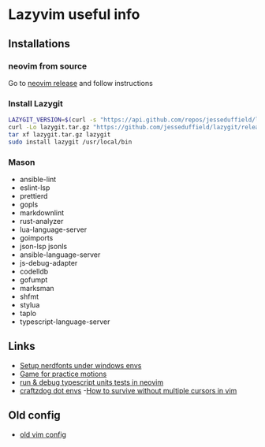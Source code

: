 # Lazyvim useful info

## Installations

### neovim from source

Go to [neovim release](https://github.com/neovim/neovim/releases/tag/stable)
and follow instructions

### Install Lazygit

```sh
LAZYGIT_VERSION=$(curl -s "https://api.github.com/repos/jesseduffield/lazygit/releases/latest" | grep -Po '"tag_name": "v\K[^"]*')
curl -Lo lazygit.tar.gz "https://github.com/jesseduffield/lazygit/releases/latest/download/lazygit_${LAZYGIT_VERSION}_Linux_x86_64.tar.gz"
tar xf lazygit.tar.gz lazygit
sudo install lazygit /usr/local/bin
```

### Mason

- ansible-lint
- eslint-lsp
- prettierd
- gopls
- markdownlint
- rust-analyzer
- lua-language-server
- goimports
- json-lsp jsonls
- ansible-language-server
- js-debug-adapter
- codelldb
- gofumpt
- marksman
- shfmt
- stylua
- taplo
- typescript-language-server

## Links

- [Setup nerdfonts under windows envs](https://webinstall.dev/nerdfont/)
- [Game for practice motions](https://github.com/ThePrimeagen/vim-be-good)
- [run & debug typescript units tests in neovim](https://www.youtube.com/watch?v=7Nt8n3rjfDY)
- [craftzdog dot envs](https://github.com/craftzdog/dotfiles-public)
-[How to survive without multiple cursors in vim](https://vonheikemen.github.io/devlog/tools/how-to-survive-without-multiple-cursors-in-vim/)

## Old config

- [old vim config](../deprecated/init.vim)
